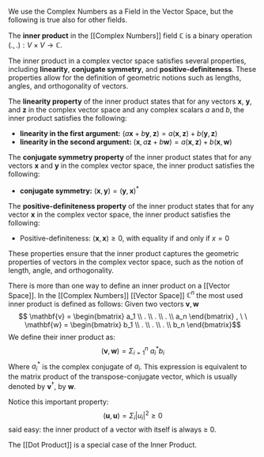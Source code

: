 We use the Complex Numbers as a Field in the Vector Space, but the following is true also for other fields.

The **inner product** in the [[Complex Numbers]] field $\mathbb{C}$ is a binary operation $(.,.): V \times V \rightarrow \mathbb{C}$.

The inner product in a complex vector space satisfies several properties, including **linearity**, **conjugate symmetry**, and **positive-definiteness**. 
These properties allow for the definition of geometric notions such as lengths, angles, and orthogonality of vectors.

The **linearity property** of the inner product states that for any vectors $\mathbf x$, $\mathbf y$, and $\mathbf z$ in the complex vector space and any complex scalars $a$ and $b$, the inner product satisfies the following:
- **linearity in the first argument:**  $(a\mathbf x + b\mathbf y, \mathbf z) = a(\mathbf x, \mathbf z) + b(\mathbf y, \mathbf z)$ 
- **linearity in the second argument:** $(\mathbf x, a\mathbf z + b\mathbf w) = a(\mathbf x, \mathbf z) + b(\mathbf x, \mathbf w)$ 

The **conjugate symmetry property** of the inner product states that for any vectors $\mathbf x$ and $\mathbf y$ in the complex vector space, the inner product satisfies the following:
- **conjugate symmetry:** $(\mathbf x,\mathbf  y) = (\mathbf y,\mathbf x)^*$ 
 
The **positive-definiteness property** of the inner product states that for any vector $\mathbf x$ in the complex vector space, the inner product satisfies the following:
- Positive-definiteness: $(\mathbf x, \mathbf x)\geq0$, with equality if and only if $x = 0$

These properties ensure that the inner product captures the geometric properties of vectors in the complex vector space, such as the notion of length, angle, and orthogonality.

There is more than one way to define an inner product on a [[Vector Space]]. 
In the [[Complex Numbers]] [[Vector Space]] $\mathbb{C}^n$ the most used inner product is defined as follows: 
Given two vectors $\mathbf{v}, \mathbf{w}$ $$ \mathbf{v} = \begin{bmatrix} a_1 \\ . \\ . \\ . \\ a_n \end{bmatrix} , \ \ \mathbf{w} = \begin{bmatrix} b_1 \\ . \\ . \\ . \\ b_n \end{bmatrix}$$We define their inner product as:
$$(\mathbf{v}, \mathbf{w}) = \Sigma_{i=1}^n \ a^*_ib_i$$
Where $a_i^*$ is the complex conjugate of $a_i$. 
This expression is equivalent to the matrix product of the transpose-conjugate vector, which is usually denoted by $\mathbf{v}^\dagger$, by $\mathbf{w}$. 

Notice this important property: $$(\mathbf{u}, \mathbf{u}) = \Sigma_i|u_i|^2\geq0$$said easy: the inner product of a vector with itself is always $\geq$ 0.

The [[Dot Product]] is a special case of the Inner Product.
